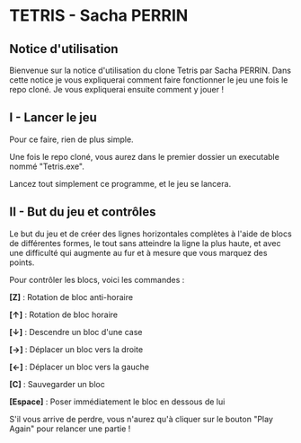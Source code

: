 # TETRIS - Sacha PERRIN

## Notice d'utilisation

Bienvenue sur la notice d'utilisation du clone Tetris par Sacha PERRIN.
Dans cette notice je vous expliquerai comment faire fonctionner le jeu une fois le repo cloné.
Je vous expliquerai ensuite comment y jouer !

## I - Lancer le jeu

Pour ce faire, rien de plus simple.

Une fois le repo cloné, vous aurez dans le premier dossier un executable nommé "Tetris.exe".

Lancez tout simplement ce programme, et le jeu se lancera.

## II - But du jeu et contrôles

Le but du jeu et de créer des lignes horizontales complètes à l'aide de blocs de différentes formes, le tout sans atteindre la ligne la plus haute, et avec une difficulté qui augmente au fur et à mesure que vous marquez des points.

Pour contrôler les blocs, voici les commandes : 

**[Z]** : Rotation de bloc anti-horaire

**[↑]** : Rotation de bloc horaire

**[↓]** : Descendre un bloc d'une case

**[→]** : Déplacer un bloc vers la droite

**[←]** : Déplacer un bloc vers la gauche

**[C]** : Sauvegarder un bloc

**[Espace]** : Poser immédiatement le bloc en dessous de lui


S'il vous arrive de perdre, vous n'aurez qu'à cliquer sur le bouton "Play Again" pour relancer une partie !
